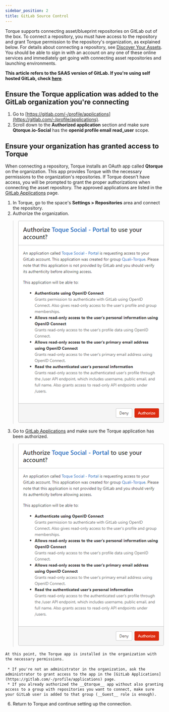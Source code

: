 ```yaml
---
sidebar_position: 2
title: GitLab Source Control
---
```


Torque supports connecting asset/blueprint repositories on GitLab out of the box. To connect a repository, you must have access to the repository and grant Torque permission to the repository's organization, as explained below. For details about connecting a repository, see [Discover Your Assets](/getting-started/Discover%20Your%20Assets). You should be able to sign in with an account on any one of these online services and immediately get going with connecting asset repositories and launching environments.

**This article refers to the SAAS version of GitLab. If you're using self hosted GitLab, check [here](/admin-guide/source-control/self-hosted-repositories/Overview)**.

## Ensure the Torque application was added to the GitLab organization you're connecting

1. Go to [https://gitlab.com/-/profile/applications](https://gitlab.com/-/profile/applications).
2. Scroll down to the __Authorized application__ section and make sure __Qtorque.io-Social__ has the __openid profile email read_user__ scope.

## Ensure your organization has granted access to Torque

When connecting a repository, Torque installs an OAuth app called __Qtorque__ on the organization. This app provides Torque with the necessary permissions to the organization's repositories. If Torque doesn't have access, you will be prompted to grant the proper authorizations when connecting the asset repository. The approved applications are listed in the [GitLab Applications](https://gitlab.com/-/profile/applications) page. 

  1. In Torque, go to the space's __Settings > Repositories__ area and connect the repository.
  2. Authorize the organization. 
  > ![Locale Dropdown](/img/gitlab-1.png)
  3. Go to [GitLab Applications](https://gitlab.com/-/profile/applications) and make sure the Torque application has been authorized.
  > ![Locale Dropdown](/img/gitlab-2.png) 
    
    At this point, the Torque app is installed in the organization with the necessary permissions. 

     * If you're not an administrator in the organization, ask the administrator to grant access to the app in the [GitLab Applications](https://gitlab.com/-/profile/applications) page. 
     * If you already authorized the __Qtorque__ app without also granting access to a group with repositories you want to connect, make sure your GitLab user is added to that group (__Guest__ role is enough).
  
  6. Return to Torque and continue setting up the connection.


